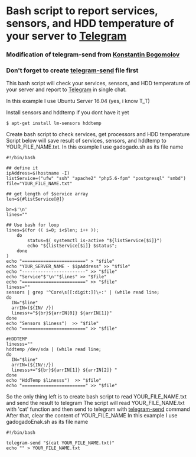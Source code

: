 # Bash script to report services, sensors, and HDD temperature of your server to [Telegram](https://web.telegram.org/)

### Modification of telegram-send from [Konstantin Bogomolov](https://bogomolov.tech/Telegram-notification-on-SSH-login/)

### Don't forget to create [telegram-send](https://github.com/purwo-martono/telegram-send) file first

This bash script will check your services, sensors, and HDD temperature of your server and report to [Telegram](https://web.telegram.org/) in single chat.

In this example I use Ubuntu Server 16.04 (yes, i know T_T)

Install sensors and hddtemp if you dont have it yet
```
$ apt-get install lm-sensors hddtemp
```

Create bash script to check services, get processors and HDD temperature
Script below will save result of services, sensors, and hddtemp to YOUR_FILE_NAME.txt.
In this example I use gadogado.sh as its file name
```
#!/bin/bash

## define it
ipAddress=$(hostname -I)
listService=("ufw" "ssh" "apache2" "php5.6-fpm" "postgresql" "smbd")
file="YOUR_FILE_NAME.txt"

## get length of $service array
len=${#listService[@]}

br=$'\n'
lines=""

## Use bash for loop
lines=$(for (( i=0; i<$len; i++ ));
    do
        status=$( systemctl is-active "${listService[$i]}")
        echo "${listService[$i]} $status";
    done
)
echo "========================" > "$file"
echo "YOUR_SERVER_NAME - $ipAddress" >> "$file"
echo "------------------------" >> "$file"
echo "Service"$'\n'"$lines" >> "$file"
echo "========================" >> "$file"
liness=""
sensors | grep '^Core\s[[:digit:]]\+:' | (while read line;
do
  IN="$line"
  arrIN=(${IN/ /})
  liness+="${br}${arrIN[0]} ${arrIN[1]}"
done
echo "Sensors $liness")  >> "$file"
echo "========================" >> "$file"

#HDDTEMP
linesss=""
hddtemp /dev/sda | (while read line;
do
  IN="$line"
  arrIN=(${IN/:/})
  linesss+="${br}${arrIN[1]} ${arrIN[2]} "
done
echo "HddTemp $linesss")  >> "$file"
echo "========================" >> "$file"
```

So the only thing left is to create bash script to read YOUR_FILE_NAME.txt and send the result to telegram
The script will read YOUR_FILE_NAME.txt with 'cat' function and then send to telegram with [telegram-send](https://github.com/purwo-martono/telegram-send) command
After that, clear the content of YOUR_FILE_NAME
In this example I use gadogadoEnak.sh as its file name
```
#!/bin/bash

telegram-send "$(cat YOUR_FILE_NAME.txt)"
echo "" > YOUR_FILE_NAME.txt
```



